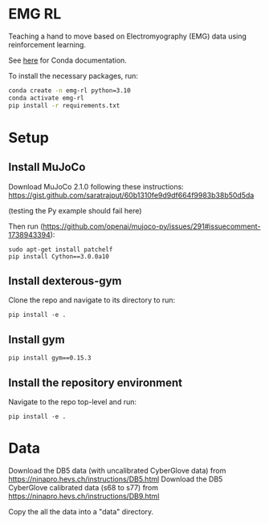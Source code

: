 # EMG RL

Teaching a hand to move based on Electromyography (EMG) data using reinforcement learning.

See [here](https://docs.conda.io/projects/conda/en/latest/user-guide/tasks/manage-environments.html#using-pip-in-an-environment) for Conda documentation.

To install the necessary packages, run:

```bash
conda create -n emg-rl python=3.10
conda activate emg-rl
pip install -r requirements.txt
```

# Setup

## Install MuJoCo

Download MuJoCo 2.1.0 following these instructions: https://gist.github.com/saratrajput/60b1310fe9d9df664f9983b38b50d5da

(testing the Py example should fail here)

Then run (https://github.com/openai/mujoco-py/issues/291#issuecomment-1738943394):

```
sudo apt-get install patchelf
pip install Cython==3.0.0a10
```

## Install dexterous-gym

Clone the repo and navigate to its directory to run:

```
pip install -e .
```

## Install gym

```
pip install gym==0.15.3
```

## Install the repository environment

Navigate to the repo top-level and run:

```
pip install -e .
```

# Data

Download the DB5 data (with uncalibrated CyberGlove data) from https://ninapro.hevs.ch/instructions/DB5.html
Download the DB5 CyberGlove calibrated data (s68 to s77) from https://ninapro.hevs.ch/instructions/DB9.html

Copy the all the data into a "data" directory.
